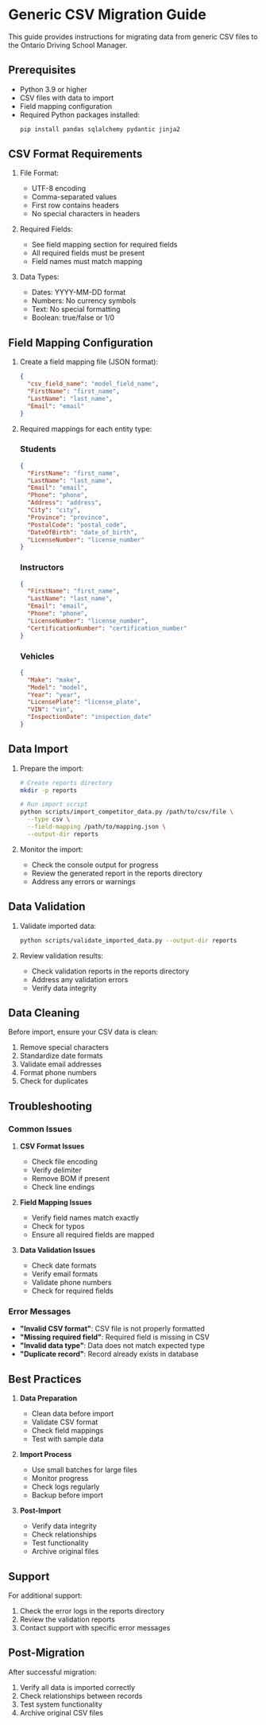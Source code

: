 # Generic CSV Migration Guide

This guide provides instructions for migrating data from generic CSV files to the Ontario Driving School Manager.

## Prerequisites

- Python 3.9 or higher
- CSV files with data to import
- Field mapping configuration
- Required Python packages installed:
  ```bash
  pip install pandas sqlalchemy pydantic jinja2
  ```

## CSV Format Requirements

1. File Format:
   - UTF-8 encoding
   - Comma-separated values
   - First row contains headers
   - No special characters in headers

2. Required Fields:
   - See field mapping section for required fields
   - All required fields must be present
   - Field names must match mapping

3. Data Types:
   - Dates: YYYY-MM-DD format
   - Numbers: No currency symbols
   - Text: No special formatting
   - Boolean: true/false or 1/0

## Field Mapping Configuration

1. Create a field mapping file (JSON format):
   ```json
   {
     "csv_field_name": "model_field_name",
     "FirstName": "first_name",
     "LastName": "last_name",
     "Email": "email"
   }
   ```

2. Required mappings for each entity type:

   ### Students
   ```json
   {
     "FirstName": "first_name",
     "LastName": "last_name",
     "Email": "email",
     "Phone": "phone",
     "Address": "address",
     "City": "city",
     "Province": "province",
     "PostalCode": "postal_code",
     "DateOfBirth": "date_of_birth",
     "LicenseNumber": "license_number"
   }
   ```

   ### Instructors
   ```json
   {
     "FirstName": "first_name",
     "LastName": "last_name",
     "Email": "email",
     "Phone": "phone",
     "LicenseNumber": "license_number",
     "CertificationNumber": "certification_number"
   }
   ```

   ### Vehicles
   ```json
   {
     "Make": "make",
     "Model": "model",
     "Year": "year",
     "LicensePlate": "license_plate",
     "VIN": "vin",
     "InspectionDate": "inspection_date"
   }
   ```

## Data Import

1. Prepare the import:
   ```bash
   # Create reports directory
   mkdir -p reports
   
   # Run import script
   python scripts/import_competitor_data.py /path/to/csv/file \
     --type csv \
     --field-mapping /path/to/mapping.json \
     --output-dir reports
   ```

2. Monitor the import:
   - Check the console output for progress
   - Review the generated report in the reports directory
   - Address any errors or warnings

## Data Validation

1. Validate imported data:
   ```bash
   python scripts/validate_imported_data.py --output-dir reports
   ```

2. Review validation results:
   - Check validation reports in the reports directory
   - Address any validation errors
   - Verify data integrity

## Data Cleaning

Before import, ensure your CSV data is clean:

1. Remove special characters
2. Standardize date formats
3. Validate email addresses
4. Format phone numbers
5. Check for duplicates

## Troubleshooting

### Common Issues

1. **CSV Format Issues**
   - Check file encoding
   - Verify delimiter
   - Remove BOM if present
   - Check line endings

2. **Field Mapping Issues**
   - Verify field names match exactly
   - Check for typos
   - Ensure all required fields are mapped

3. **Data Validation Issues**
   - Check date formats
   - Verify email formats
   - Validate phone numbers
   - Check for required fields

### Error Messages

- **"Invalid CSV format"**: CSV file is not properly formatted
- **"Missing required field"**: Required field is missing in CSV
- **"Invalid data type"**: Data does not match expected type
- **"Duplicate record"**: Record already exists in database

## Best Practices

1. **Data Preparation**
   - Clean data before import
   - Validate CSV format
   - Check field mappings
   - Test with sample data

2. **Import Process**
   - Use small batches for large files
   - Monitor progress
   - Check logs regularly
   - Backup before import

3. **Post-Import**
   - Verify data integrity
   - Check relationships
   - Test functionality
   - Archive original files

## Support

For additional support:
1. Check the error logs in the reports directory
2. Review the validation reports
3. Contact support with specific error messages

## Post-Migration

After successful migration:
1. Verify all data is imported correctly
2. Check relationships between records
3. Test system functionality
4. Archive original CSV files 